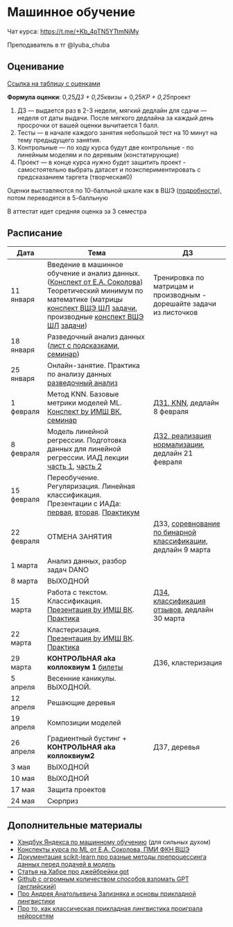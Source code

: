 # Машинное обучение

Чат курса: https://t.me/+Kb_4pTN5YTtmNjMy

Преподаватель в тг @lyuba_chuba

## Оценивание
[Ссылка на таблицу с оценками](https://docs.google.com/spreadsheets/d/1hQoJ9ReIdqRuwLB-XSkDWn-HM4nN6PTJiK7G2rjCZaE/edit?usp=sharing)

**Формула оценки**: 0,25*ДЗ + 0,25*квизы + 0,25*КР + 0,25*проект

1. ДЗ — выдается раз в 2-3 недели, мягкий дедлайн для сдачи — неделя от даты выдачи. После мягкого дедлайна за каждый день просрочки от вашей оценки вычитается 1 балл.
2. Тесты — в начале каждого занятия небольшой тест на 10 минут на тему предыдущего занятия. 
3. Контрольные — по ходу курса будут две контрольные - по линейным моделям и по деревьям (констатирующие)
4. Проект — в конце курса нужно будет защитить проект - самостоятельно выбрать датасет и поэкспериментировать с предсказанием таргета (творческая0)

Оценки выставляются по 10-балльной шкале как в ВШЭ ([подробности](https://www.hse.ru/studyspravka/Scale?ysclid=m1ngfy59pb473469014)), потом переводятся в 5-балльную

В аттестат идет средняя оценка за 3 семестра

## Расписание

| **Дата**   | **Тема**                                                                          | **ДЗ** |
|------------|-----------------------------------------------------------------------------------|--------|
| 11 января  | Введение в машинное обучение и анализ данных. ([Конспект от Е.А. Соколова](ml_intro/lecture01-intro_sokolov.pdf)) Теоретический минимум по математике (матрицы [конспект ВШЭ ШЛ](ml_intro/matrix_lecture.pdf) [задачи](ml_intro/matrix_tasks.pdf), производные [конспект ВШЭ ШЛ](ml_intro/derivative_lecture.pdf) [задачи](ml_intro/derivative_tasks.pdf)) |   Тренировка по матрицам и производным - дорешайте задачи из листочков  |
| 18 января  | Разведочный анализ данных ([лист с подсказками](EDA/EDA_Cheat_Sheet.pdf), [семинар](EDA/EDA.ipynb))                                                        |  |
| 25 января  | Онлайн-занятие. Практика по анализу данных [разведочный анализ](EDA/hw1.ipynb)    |        |
| 1 февраля  | Метод KNN. Базовые метрики моделей ML. [Конспект by ИМШ ВК](KNN/lecture0_1.pdf), [семинар](KNN/knn.ipynb)    |    [ДЗ1, KNN](KNN/hw_knn.ipynb), дедлайн 8 февраля    |
| 8 февраля  | Модель линейной регрессии. Подготовка данных для линейной регрессии. ИАД лекции [часть 1](linreg/linreg_sokolov1.pdf), [часть 2](linreg/linreg_sokolov2.pdf)            |    [ДЗ2, реализация нормализации](linreg/hw_normalize_standartize.ipynb), дедлайн 21 февраля   |
| 15 февраля  | Переобучение. Регуляризация. Линейная классификация. Презентации с ИАДа: [первая](lin_class/sokolov_linclass.pdf), [вторая](lin_class/sokolov_metrics.pdf). [Практикум](lin_class/practice.ipynb)        |        |
| 22 февраля | ОТМЕНА ЗАНЯТИЯ                                            |    ДЗ3, [соревнование по бинарной классификации](https://www.kaggle.com/t/cb9cef524cbb4c3cb7e90648d69d120a), дедлайн 9 марта    |
| 1 марта | Анализ данных, разбор задач DANO                                                                    |        |
| 8 марта | ВЫХОДНОЙ                                                                       |        |
| 15 марта | Работа с текстом. Классификация. [Презентация by ИМШ ВК](NLP_basics/NLP_masterclass.pdf). [Практика](NLP_basics/NLP_practicum.ipynb)                                                                   |    [ДЗ4, классификация отзывов](NLP_basics/NLP_practicum.ipynb), дедлайн 30 марта   |
| 22 марта |  Кластеризация. [Презентация by ИМШ ВК](clustering/Lecture06-clustering.pdf). [Практика](clustering/clustering_practice.ipynb)                                           |        |
| 29 марта   |  **КОНТРОЛЬНАЯ aka коллоквиум 1** [билеты](exam1_tasks.ipynb)                                                  |    ДЗ6, кластеризация    |
| 5 апреля   |  Весенние каникулы. ВЫХОДНОЙ.                                                                |        |
| 12 апреля   |  Решающие деревья                                                                           |        |
| 19 апреля  | Композиции моделей                                                                |        |
| 26 апреля  | Градиентный бустинг + **КОНТРОЛЬНАЯ aka коллоквиум2**                                              |    ДЗ7, деревья    |
| 3 мая  |    ВЫХОДНОЙ                                                              |        |
| 10 мая     | ВЫХОДНОЙ                                                                          |        |
| 17 мая     | Защита  проектов                                                                  |        |
| 24 мая     | Сюрприз                                                                           |        |


## Дополнительные материалы
- [Хэндбук Яндекса по машинному обучению](https://education.yandex.ru/handbook/ml) (для сильных духом)
- [Конспекты курса по ML от Е.А. Соколова, ПМИ ФКН ВШЭ](https://github.com/esokolov/ml-course-hse)
- [Документация scikit-learn про разные методы препроцессинга данных перед подачей в модель](https://scikit-learn.org/stable/modules/preprocessing.html)
- [Статья на Хабре про джейбрейки gpt](https://habr.com/ru/companies/kaspersky/articles/735672/)
- [Github с огромным количеством способов взломать GPT (английский)](https://github.com/CyberAlbSecOP/Awesome_GPT_Super_Prompting)
- [Про Андрея Анатольевича Зализняка и основы прикладной лингвистики](https://habr.com/ru/companies/ncloudtech/articles/749302/)
- [Про то, как классическая прикладная лингвистика проиграла нейросетям](https://sysblok.ru/blog/gorkij-urok-abbyy-kak-lingvisty-proigrali-poslednjuju-bitvu-za-nlp/)
